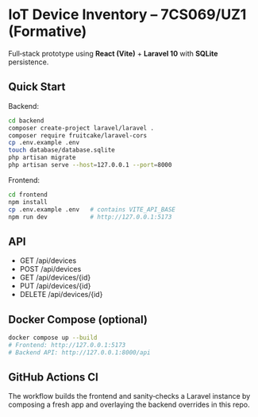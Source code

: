 # IoT Device Inventory – 7CS069/UZ1 (Formative)

Full‑stack prototype using **React (Vite)** + **Laravel 10** with **SQLite** persistence.

## Quick Start
Backend:
```bash
cd backend
composer create-project laravel/laravel .
composer require fruitcake/laravel-cors
cp .env.example .env
touch database/database.sqlite
php artisan migrate
php artisan serve --host=127.0.0.1 --port=8000
```

Frontend:
```bash
cd frontend
npm install
cp .env.example .env   # contains VITE_API_BASE
npm run dev            # http://127.0.0.1:5173
```

## API
- GET    /api/devices
- POST   /api/devices
- GET    /api/devices/{id}
- PUT    /api/devices/{id}
- DELETE /api/devices/{id}


## Docker Compose (optional)
```bash
docker compose up --build
# Frontend: http://127.0.0.1:5173
# Backend API: http://127.0.0.1:8000/api
```

## GitHub Actions CI
The workflow builds the frontend and sanity‑checks a Laravel instance by composing a fresh app and overlaying the backend overrides in this repo.
